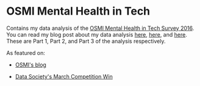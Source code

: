 # OSMI Mental Health in Tech

Contains my data analysis of the [OSMI Mental Health in Tech Survey 2016](https://osmihelp.org/research/). You can read my blog post about my data analysis [here](https://medium.com/@tfluffm/data-and-mental-health-the-osmi-survey-2016-39a3d308ac2f#.bnk3yzkw5), [here](https://medium.com/towards-data-science/data-and-mental-health-the-osmi-survey-2016-part-2-cb8fb0c793cd), and [here](https://medium.com/towards-data-science/data-and-mental-health-the-osmi-survey-part-3-1be61c7b3299). These are Part 1, Part 2, and Part 3 of the analysis
respectively.

As featured on:

* [OSMI's blog](http://blog.osmihelp.org/post/158628859362/data-and-mental-health-the-osmi-survey-2016#disqus_thread)

* [Data Society's March Competition Win](https://twitter.com/datadotworld/status/850020307280834561)
